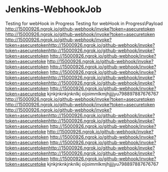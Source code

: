 # Jenkins-WebhookJob
Testing for webHook in Progress Testing for webHook in Progress\Payload http://15000926.ngrok.io/github-webhook/invoke?token=asecuretoken http://15000926.ngrok.io/github-webhook/invoke?token=asecuretoken http://15000926.ngrok.io/github-webhook/invoke?token=asecuretokenhttp://15000926.ngrok.io/github-webhook/invoke?token=asecuretokenhttp://15000926.ngrok.io/github-webhook/invoke?token=asecuretoken http://15000926.ngrok.io/github-webhook/invoke?token=asecuretoke http://15000926.ngrok.io/github-webhook/invoke?token=asecuretoken http://15000926.ngrok.io/github-webhook/invoke?token=asecuretoken http://15000926.ngrok.io/github-webhook/invoke?token=asecuretokenhttp://15000926.ngrok.io/github-webhook/invoke?token=asecuretokenhttp://15000926.ngrok.io/github-webhook/invoke?token=asecuretoken http://15000926.ngrok.io/github-webhook/invoke?token=asecuretoke kjnkjnknkjnknlkj oijoimmlkmjhjjjjyu798897887676767 http://15000926.ngrok.io/github-webhook/invoke?token=asecuretoken http://15000926.ngrok.io/github-webhook/invoke?token=asecuretoken http://15000926.ngrok.io/github-webhook/invoke?token=asecuretokenhttp://15000926.ngrok.io/github-webhook/invoke?token=asecuretokenhttp://15000926.ngrok.io/github-webhook/invoke?token=asecuretoken http://15000926.ngrok.io/github-webhook/invoke?token=asecuretoke http://15000926.ngrok.io/github-webhook/invoke?token=asecuretoken http://15000926.ngrok.io/github-webhook/invoke?token=asecuretoken http://15000926.ngrok.io/github-webhook/invoke?token=asecuretokenhttp://15000926.ngrok.io/github-webhook/invoke?token=asecuretokenhttp://15000926.ngrok.io/github-webhook/invoke?token=asecuretoken http://15000926.ngrok.io/github-webhook/invoke?token=asecuretoke kjnkjnknkjnknlkj oijoimmlkmjhjjjjyu798897887676767
